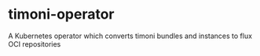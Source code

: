 # timoni-operator
A Kubernetes operator which converts timoni bundles and instances to flux OCI repositories
